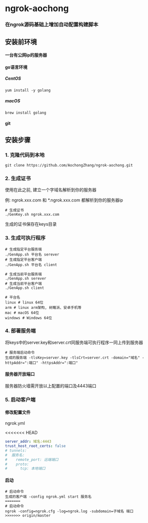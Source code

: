 # ngrok-aochong

### 在ngrok源码基础上增加自动配置构建脚本

## 安装前环境

#### 一台有公网ip的服务器

#### go语言环境

##### CentOS

```shell
yum install -y golang
```

##### macOS

```shell
brew install golang
```

#### git

## 安装步骤

### 1. 克隆代码到本地

```shell
git clone https://github.com/AochongZhang/ngrok-aochong.git
```

### 2. 生成证书

使用在此之前, 建立一个字域名解析到你的服务器

例: ngrok.xxx.com 和 *.ngrok.xxx.com 都解析到你的服务器ip

```shell
# 生成证书
./GenKey.sh ngrok.xxx.com
```

生成的证书保存在keys目录

### 3. 生成可执行程序

```shell
# 生成指定平台服务端
./GenApp.sh 平台名 serever
# 生成指定平台客户端
./GenApp.sh 平台名 client

# 生成当前平台服务端
./GenApp.sh serever
# 生成当前平台客户端
./GenApp.sh client

# 平台名
linux # linux 64位
arm # linux arm架构, 树莓派、安卓手机等
mac # macOS 64位
windows # Windows 64位
```

### 4. 部署服务端

将keys中的server.key和server.crt同服务端可执行程序一同上传到服务器

```shell
# 服务端启动命令
生成的服务端 -tlsKey=server.key -tlsCrt=server.crt -domain="域名" -httpAddr=":端口" -httpsAddr=":端口"
```

#### 服务器开放端口

服务器防火墙需开放以上配置的端口及4443端口

### 5. 启动客户端

#### 修改配置文件

ngrok.yml

<<<<<<< HEAD
```yaml
server_addr: 域名:4443
trust_host_root_certs: false
# tunnels:
#  服务名:
#    remote_port: 远端端口
#    proto:
#      tcp: 本地端口
```

#### 启动

```shell
# 启动命令
生成的客户端 -config ngrok.yml start 服务名
=======
# 启动命令
ngrok -config=ngrok.cfg -log=ngrok.log -subdomain=子域名 端口
>>>>>>> origin/master
```

